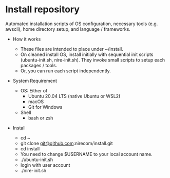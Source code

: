 # Install repository

Automated installation scripts of OS configuration, necessary tools (e.g. awscli), home directory setup, and language / frameworks.

* How it works

    * These files are intended to place under ~/install.
    * On cleaned install OS, install initially with sequential init scripts (ubuntu-init.sh, nire-init.sh). They invoke small scripts to setup each packages / tools.
    * Or, you can run each script independently.

* System Requirement
    * OS: Either of
        * Ubuntu 20.04 LTS (native Ubuntu or WSL2)
        * macOS
        * Git for Windows
    * Shell
        * bash or zsh

* Install
    * cd ~
    * git clone git@github.com:nirecom/install.git
    * cd install
    * You need to change $USERNAME to your local account name.
    * ./ubuntu-init.sh
    * login with user account
    * ./nire-init.sh

